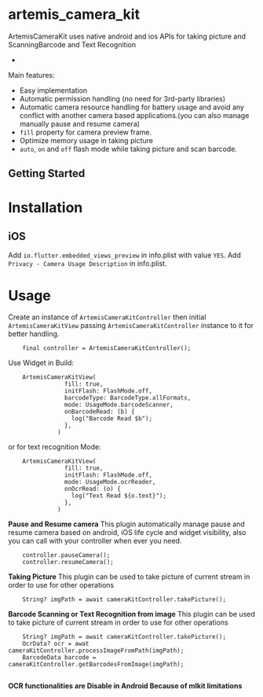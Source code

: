 # artemis_camera_kit

ArtemisCameraKit uses native android and ios APIs for taking picture and ScanningBarcode and Text Recognition

-

Main features:
- Easy implementation 
- Automatic permission handling (no need for 3rd-party libraries)
- Automatic camera resource handling for battery usage and avoid any conflict with another camera based applications.(you can also manage manually pause and resume camera)
- `fill` property for camera preview frame.
- Optimize memory usage in taking picture
- `auto`, `on` and `off` flash mode while taking picture and scan barcode.



## Getting Started


# Installation

## iOS
Add `io.flutter.embedded_views_preview` in info.plist with value `YES`.
Add `Privacy - Camera Usage Description` in info.plist.


# Usage

Create an instance of `ArtemisCameraKitController` then initial `ArtemisCameraKitView` passing `ArtemisCameraKitController` instance to it for better handling.
```
    final controller = ArtemisCameraKitController();
```
Use Widget in Build:
```
    ArtemisCameraKitView(
                fill: true,
                initFlash: FlashMode.off,
                barcodeType: BarcodeType.allFormats,
                mode: UsageMode.barcodeScanner,
                onBarcodeRead: (b) {
                  log("Barcode Read $b");
                },
              )
```
or for text recognition Mode:
```
    ArtemisCameraKitView(
                fill: true,
                initFlash: FlashMode.off,
                mode: UsageMode.ocrReader,
                onOcrRead: (o) {
                  log("Text Read ${o.text}");
                },
              )
```

**Pause and Resume camera**
This plugin automatically manage pause and resume camera based on android, iOS life cycle and widget visibility, also you can call with your controller when ever you need.
```
    controller.pauseCamera();
    controller.resumeCamera();
```

**Taking Picture**
This plugin can be used to take picture of current stream in order to use for other operations
```
    String? imgPath = await cameraKitController.takePicture();
```

**Barcode Scanning or Text Recognition from image**
This plugin can be used to take picture of current stream in order to use for other operations
```
    String? imgPath = await cameraKitController.takePicture();
    OcrData? ocr = awat cameraKitController.processImageFromPath(imgPath);
    BarcodeData barcode = cameraKitController.getBarcodesFromImage(imgPath);
    
```
**OCR functionalities are Disable in Android Because of mlkit limitations**


